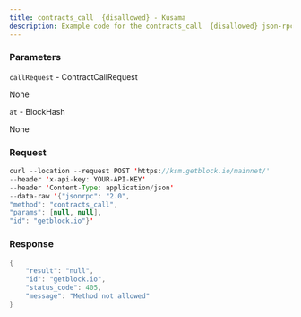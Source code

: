```yaml
---
title: contracts_call  {disallowed} - Kusama
description: Example code for the contracts_call  {disallowed} json-rpc method. Сomplete guide on how to use contracts_call  {disallowed} json-rpc in GetBlock.io Web3 documentation.
---
```


### Parameters


`callRequest` - ContractCallRequest

None

`at` - BlockHash

None

### Request

``` java
curl --location --request POST 'https://ksm.getblock.io/mainnet/'  
--header 'x-api-key: YOUR-API-KEY'  
--header 'Content-Type: application/json'  
--data-raw '{"jsonrpc": "2.0",
"method": "contracts_call",
"params": [null, null],
"id": "getblock.io"}'
```

###  Response

``` java
{
    "result": "null",
    "id": "getblock.io",
    "status_code": 405,
    "message": "Method not allowed"
}
```


